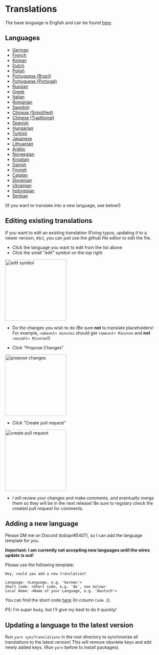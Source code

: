 # Translations

The base language is English and can be found [here](base-en.yaml).

## Languages

-   [German](base-de.yaml)
-   [French](base-fr.yaml)
-   [Korean](base-kor.yaml)
-   [Dutch](base-nl.yaml)
-   [Polish](base-pl.yaml)
-   [Portuguese (Brazil)](base-pt-BR.yaml)
-   [Portuguese (Portugal)](base-pt-PT.yaml)
-   [Russian](base-ru.yaml)
-   [Greek](base-el.yaml)
-   [Italian](base-it.yaml)
-   [Romanian](base-ro.yaml)
-   [Swedish](base-sv.yaml)
-   [Chinese (Simplified)](base-zh-CN.yaml)
-   [Chinese (Traditional)](base-zh-TW.yaml)
-   [Spanish](base-es.yaml)
-   [Hungarian](base-hu.yaml)
-   [Turkish](base-tr.yaml)
-   [Japanese](base-ja.yaml)
-   [Lithuanian](base-lt.yaml)
-   [Arabic](base-ar.yaml)
-   [Norwegian](base-no.yaml)
-   [Kroatian](base-hr.yaml)
-   [Danish](base-da.yaml)
-   [Finnish](base-fi.yaml)
-   [Catalan](base-cat.yaml)
-   [Slovenian](base-sl.yaml)
-   [Ukrainian](base-uk.yaml)
-   [Indonesian](base-ind.yaml)
-   [Serbian](base-sr.yaml)

(If you want to translate into a new language, see below!)

## Editing existing translations

If you want to edit an existing translation (Fixing typos, updating it to a newer version, etc), you can just use the github file editor to edit the file.

-   Click the language you want to edit from the list above
-   Click the small "edit" symbol on the top right

<img src="https://i.imgur.com/gZnUQoe.png" alt="edit symbol" width="200">

-   Do the changes you wish to do (Be sure **not** to translate placeholders! For example, `<amount> minutes` should get `<amount> Minuten` and **not** `<anzahl> Minuten`!)

-   Click "Propose Changes"

<img src="https://i.imgur.com/KT9ZFp6.png" alt="propose changes" width="200">

-   Click "Create pull request"

<img src="https://i.imgur.com/oVljvRE.png" alt="create pull request" width="200">

-   I will review your changes and make comments, and eventually merge them so they will be in the next release! Be sure to regulary check the created pull request for comments.

## Adding a new language

Please DM me on Discord (tobspr#5407), so I can add the language template for you.

**Important: I am currently not accepting new languages until the wires update is out!**

Please use the following template:

```
Hey, could you add a new translation?

Language: <Language, e.g. 'German'>
Short code: <Short code, e.g. 'de', see below>
Local Name: <Name of your Language, e.g. 'Deutsch'>
```

You can find the short code [here](https://www.science.co.il/language/Codes.php) (In column `Code 2`).

PS: I'm super busy, but I'll give my best to do it quickly!

## Updating a language to the latest version

Run `yarn syncTranslations` in the root directory to synchronize all translations to the latest version! This will remove obsolete keys and add newly added keys. (Run `yarn` before to install packages).
